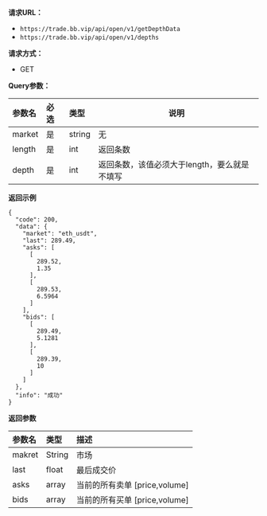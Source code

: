 
**请求URL：** 
- ` https://trade.bb.vip/api/open/v1/getDepthData `
- ` https://trade.bb.vip/api/open/v1/depths `
  
**请求方式：**
- GET 

**Query参数：** 

|参数名|必选|类型|说明|
|:----    |:---|:----- |-----   |
|market |  是  |    string   |    无   |
|length |  是  |    int   |    返回条数   |
|depth |  是  |    int   |    返回条数，该值必须大于length，要么就是不填写   |


**返回示例**

``` 
{
  "code": 200,
  "data": {
    "market": "eth_usdt",
    "last": 289.49,
    "asks": [
      [
        289.52,
        1.35
      ],
      [
        289.53,
        6.5964
      ]
    ],
    "bids": [
      [
        289.49,
        5.1281
      ],
      [
        289.39,
        10
      ]
    ]
  },
  "info": "成功"
}

```


**返回参数**

| 参数名          | 类型   | 描述   |
| :----------- |  :--- | :--- |
| makret | String     | 市场 |
| last | float     | 最后成交价 |
| asks | array     | 当前的所有卖单 [price,volume] |
| bids | array     | 当前的所有买单 [price,volume] |